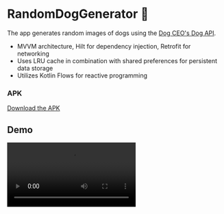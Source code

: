 # RandomDogGenerator 🐶
The app generates random images of dogs using the <a href="https://dog.ceo/">Dog CEO's Dog API</a>.

* MVVM architecture, Hilt for dependency injection, Retrofit for networking
* Uses LRU cache in combination with shared preferences for persistent data storage
* Utilizes Kotlin Flows for reactive programming

### APK
<a href="https://drive.google.com/file/d/1UMLanb_p7g3H9uPMTQM4oTDYFeHtHs48/view?usp=sharing">Download the APK</a>

## Demo
<video src ="https://github.com/hsinha76/RandomDogGenerator/assets/5616993/d2d61692-e4ed-4ff0-8d84-16b4d32203fc"/>




